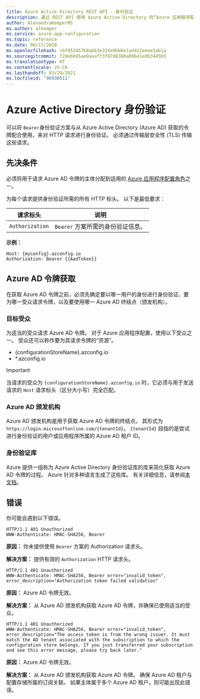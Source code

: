 ```yaml
---
title: Azure Active Directory REST API - 身份验证
description: 通过 REST API 使用 Azure Active Directory 向“Azure 应用程序配置”进行身份验证
author: AlexandraKemperMS
ms.author: alkemper
ms.service: azure-app-configuration
ms.topic: reference
ms.date: 08/17/2020
ms.openlocfilehash: cbf05245768a663e324e9bb6e1ad422eeee3ab1a
ms.sourcegitcommit: f28ebb95ae9aaaff3f87d8388a09b41e0b3445b5
ms.translationtype: HT
ms.contentlocale: zh-CN
ms.lasthandoff: 03/29/2021
ms.locfileid: "96930511"
---
```

# <a name="azure-active-directory-authentication"></a>Azure Active Directory 身份验证

可以将 `Bearer`身份验证方案与从 Azure Active Directory (Azure AD) 获取的令牌配合使用，来对 HTTP 请求进行身份验证。 必须通过传输层安全性 (TLS) 传输这些请求。

## <a name="prerequisites"></a>先决条件

必须将用于请求 Azure AD 令牌的主体分配到适用的 [Azure 应用程序配置角色](./rest-api-authorization-azure-ad.md)之一。

为每个请求提供身份验证所需的所有 HTTP 标头。 以下是最低要求：

|  请求标头 | 说明  |
| --------------- | ------------ |
| `Authorization` | `Bearer` 方案所需的身份验证信息。 |

**示例：**

```http
Host: {myconfig}.azconfig.io
Authorization: Bearer {{AadToken}}
```

## <a name="azure-ad-token-acquisition"></a>Azure AD 令牌获取

在获取 Azure AD 令牌之前，必须先确定要以哪一用户的身份进行身份验证、要为哪一受众请求令牌，以及要使用哪一 Azure AD 终结点（颁发机构）。

### <a name="audience"></a>目标受众

为适当的受众请求 Azure AD 令牌。 对于 Azure 应用程序配置，使用以下受众之一。 受众还可以称作要为其请求令牌的“资源”。

- {configurationStoreName}.azconfig.io
- *.azconfig.io

> [!IMPORTANT]
> 当请求的受众为 `{configurationStoreName}.azconfig.io` 时，它必须与用于发送请求的 `Host` 请求标头（区分大小写）完全匹配。

### <a name="azure-ad-authority"></a>Azure AD 颁发机构

Azure AD 颁发机构是用于获取 Azure AD 令牌的终结点。 其形式为 `https://login.microsoftonline.com/{tenantId}`。 `{tenantId}` 段指的是尝试进行身份验证的用户或应用程序所属的 Azure AD 租户 ID。

### <a name="authentication-libraries"></a>身份验证库

Azure 提供一组称为 Azure Active Directory 身份验证库的库来简化获取 Azure AD 令牌的过程。 Azure 针对多种语言生成了这些库。 有关详细信息，请参阅[本文档](../active-directory/azuread-dev/active-directory-authentication-libraries.md)。

## <a name="errors"></a>错误

你可能会遇到以下错误。

```http
HTTP/1.1 401 Unauthorized
WWW-Authenticate: HMAC-SHA256, Bearer
```

**原因：** 你未提供使用 `Bearer` 方案的 Authorization 请求头。

**解决方案：** 提供有效的 `Authorization` HTTP 请求头。

```http
HTTP/1.1 401 Unauthorized
WWW-Authenticate: HMAC-SHA256, Bearer error="invalid_token", error_description="Authorization token failed validation"
```

**原因：** Azure AD 令牌无效。

**解决方案：** 从 Azure AD 颁发机构获取 Azure AD 令牌，并确保已使用适当的受众。

```http
HTTP/1.1 401 Unauthorized
WWW-Authenticate: HMAC-SHA256, Bearer error="invalid_token", error_description="The access token is from the wrong issuer. It must match the AD tenant associated with the subscription to which the configuration store belongs. If you just transferred your subscription and see this error message, please try back later."
```

**原因：** Azure AD 令牌无效。

**解决方案：** 从 Azure AD 颁发机构获取 Azure AD 令牌。 确保 Azure AD 租户与配置存储所属的订阅关联。 如果主体属于多个 Azure AD 租户，则可能出现此错误。